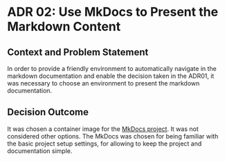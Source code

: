 # ADR 02: Use MkDocs to Present the Markdown Content

## Context and Problem Statement

In order to provide a friendly environment to automatically navigate in the markdown documentation and enable the 
decision taken in the ADR01, it was necessary to choose an environment to present the markdown documentation.

## Decision Outcome

It was chosen a container image for the [MkDocs project](https://www.mkdocs.org/). It was not considered other options. 
The MkDocs was chosen for being familiar with the basic project setup settings, for allowing to keep the project and documentation simple.